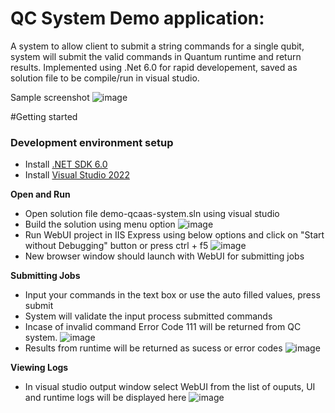 # QC System Demo application:

A system to allow client to submit a string commands for a single qubit, system will submit the valid commands in Quantum runtime and return results. Implemented using .Net 6.0 for rapid developement, saved as solution file to be compile/run in visual studio.

Sample screenshot
![image](https://user-images.githubusercontent.com/109734217/185224490-fd2702b7-fa7a-42d6-85ff-a04a7557acf2.png)

#Getting started

### Development environment setup
- Install [.NET SDK 6.0](https://dotnet.microsoft.com/download/dotnet/6.0)
- Install [Visual Studio 2022](https://docs.microsoft.com/en-us/visualstudio/releases/2022/release-notes)

**Open and Run**
- Open solution file demo-qcaas-system.sln using visual studio
- Build the solution using menu option
![image](https://user-images.githubusercontent.com/109734217/185226708-50321240-c8e8-48c5-be17-f6516fe984b3.png)
- Run WebUI project in IIS Express using below options and click on "Start without Debugging" button or press ctrl + f5
![image](https://user-images.githubusercontent.com/109734217/185226881-14445374-977c-438d-b2fd-99bd935ab526.png)
- New browser window should launch with WebUI for submitting jobs

**Submitting Jobs**
- Input your commands in the text box or use the auto filled values, press submit
- System will validate the input process submitted commands
- Incase of invalid command Error Code 111 will be returned from QC system.
![image](https://user-images.githubusercontent.com/109734217/185227981-c90643ae-3322-48c2-be2a-0fdb7a9619f4.png)
- Results from runtime will be returned as sucess or error codes
![image](https://user-images.githubusercontent.com/109734217/185228047-feecca98-8098-488f-9933-4607a85d04be.png)

**Viewing Logs**
- In visual studio output window select WebUI from the list of ouputs, UI and runtime logs will be displayed here
![image](https://user-images.githubusercontent.com/109734217/185227867-0b7101c4-99e4-409a-b8c8-cd3290aadaa0.png)

